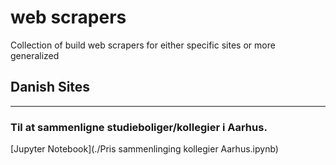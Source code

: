 # web scrapers
Collection of build web scrapers for either specific sites or more generalized 

## Danish Sites
___

### Til at sammenligne studieboliger/kollegier i Aarhus.

[Jupyter Notebook](./Pris sammenlinging kollegier Aarhus.ipynb)
